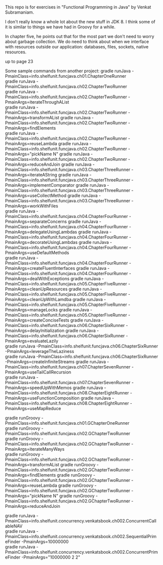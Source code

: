 This repo is for exercises in "Functional Programming in Java" by Venkat Subramaniam.

I don't really know a whole lot about the new stuff in JDK 8. I think some of it is similar to things we have had in Groovy for a while.

In chapter five, he points out that for the most part we don't need to worry about garbage collection. We do need to think about when we interface with resources outside our application: databases, files, sockets, native resources.    

up to page 23  

Some sample commands from another project:
gradle runJava -PmainClass=info.shelfunit.funcjava.ch01.ChapterOneRunner   
gradle runJava -PmainClass=info.shelfunit.funcjava.ch02.ChapterTwoRunner   
gradle runJava -PmainClass=info.shelfunit.funcjava.ch02.ChapterTwoRunner -PmainArgs=iterateThroughAList    
gradle runJava -PmainClass=info.shelfunit.funcjava.ch02.ChapterTwoRunner -PmainArgs=transformAList
gradle runJava -PmainClass=info.shelfunit.funcjava.ch02.ChapterTwoRunner -PmainArgs=findElements     
gradle runJava -PmainClass=info.shelfunit.funcjava.ch02.ChapterTwoRunner -PmainArgs=reuseLambda
gradle runJava -PmainClass=info.shelfunit.funcjava.ch02.ChapterTwoRunner -PmainArgs="pickName N"
gradle runJava -PmainClass=info.shelfunit.funcjava.ch02.ChapterTwoRunner -PmainArgs=reduceAndJoin
gradle runJava -PmainClass=info.shelfunit.funcjava.ch03.ChapterThreeRunner -PmainArgs=iterateAString
gradle runJava -PmainClass=info.shelfunit.funcjava.ch03.ChapterThreeRunner -PmainArgs=implementComparator
gradle runJava -PmainClass=info.shelfunit.funcjava.ch03.ChapterThreeRunner -PmainArgs=useCollectMethod
gradle runJava -PmainClass=info.shelfunit.funcjava.ch03.ChapterThreeRunner -PmainArgs=workWithFiles     
gradle runJava -PmainClass=info.shelfunit.funcjava.ch04.ChapterFourRunner -PmainArgs=separateConcerns
gradle runJava -PmainClass=info.shelfunit.funcjava.ch04.ChapterFourRunner -PmainArgs=delegateUsingLambdas
gradle runJava -PmainClass=info.shelfunit.funcjava.ch04.ChapterFourRunner -PmainArgs=decorateUsingLambdas
gradle runJava -PmainClass=info.shelfunit.funcjava.ch04.ChapterFourRunner -PmainArgs=useDefaultMethods      
gradle runJava -PmainClass=info.shelfunit.funcjava.ch04.ChapterFourRunner -PmainArgs=createFluentInterfaces
gradle runJava -PmainClass=info.shelfunit.funcjava.ch04.ChapterFourRunner -PmainArgs=dealWithExceptions
gradle runJava -PmainClass=info.shelfunit.funcjava.ch05.ChapterFiveRunner -PmainArgs=cleanUpResources
gradle runJava -PmainClass=info.shelfunit.funcjava.ch05.ChapterFiveRunner -PmainArgs=cleanUpWithLamdba
gradle runJava -PmainClass=info.shelfunit.funcjava.ch05.ChapterFiveRunner -PmainArgs=manageLocks
gradle runJava -PmainClass=info.shelfunit.funcjava.ch05.ChapterFiveRunner -PmainArgs=createConciseTests
gradle runJava -PmainClass=info.shelfunit.funcjava.ch06.ChapterSixRunner -PmainArgs=delayInitialization
gradle runJava -PmainClass=info.shelfunit.funcjava.ch06.ChapterSixRunner -PmainArgs=evaluateLazily      
gradle runJava -PmainClass=info.shelfunit.funcjava.ch06.ChapterSixRunner -PmainArgs=leverageTheLaziness      
gradle runJava -PmainClass=info.shelfunit.funcjava.ch06.ChapterSixRunner -PmainArgs=createInfiniteStreams
gradle runJava -PmainClass=info.shelfunit.funcjava.ch07.ChapterSevenRunner -PmainArgs=useTailCallRecursion     
gradle runJava -PmainClass=info.shelfunit.funcjava.ch07.ChapterSevenRunner -PmainArgs=speedUpWithMemos
gradle runJava -PmainClass=info.shelfunit.funcjava.ch08.ChapterEightRunner -PmainArgs=useFunctionComposition
gradle runJava -PmainClass=info.shelfunit.funcjava.ch08.ChapterEightRunner -PmainArgs=useMapReduce






gradle runGroovy -PmainClass=info.shelfunit.funcjava.ch01.GChapterOneRunner    
gradle runGroovy -PmainClass=info.shelfunit.funcjava.ch02.GChapterTwoRunner    
gradle runGroovy -PmainClass=info.shelfunit.funcjava.ch02.GChapterTwoRunner -PmainArgs=iterateManyWays    
gradle runGroovy -PmainClass=info.shelfunit.funcjava.ch02.GChapterTwoRunner -PmainArgs=transformAList
gradle runGroovy -PmainClass=info.shelfunit.funcjava.ch02.GChapterTwoRunner -PmainArgs=findElements
gradle runGroovy -PmainClass=info.shelfunit.funcjava.ch02.GChapterTwoRunner -PmainArgs=reuseLambda
gradle runGroovy -PmainClass=info.shelfunit.funcjava.ch02.GChapterTwoRunner -PmainArgs="pickName N"
gradle runGroovy -PmainClass=info.shelfunit.funcjava.ch02.GChapterTwoRunner -PmainArgs=reduceAndJoin      

gradle runJava -PmainClass=info.shelfunit.concurrency.venkatsbook.ch002.ConcurrentCallableNAV   
gradle runJava -PmainClass=info.shelfunit.concurrency.venkatsbook.ch002.SequentialPrimeFinder -PmainArgs=10000000   
gradle runJava -PmainClass=info.shelfunit.concurrency.venkatsbook.ch002.ConcurrentPrimeFinder -PmainArgs="10000000 2 2"




